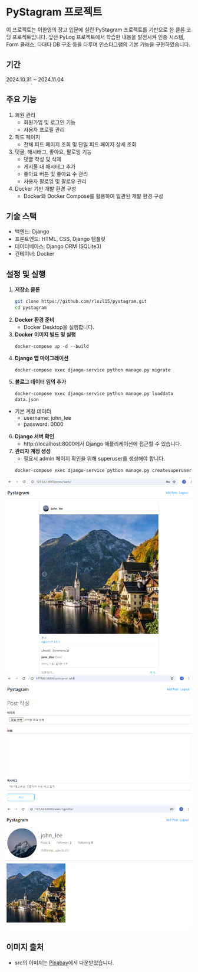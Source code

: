 # PyStagram 프로젝트
이 프로젝트는 이한영의 장고 입문에 실린 PyStagram 프로젝트를 기반으로 한 클론 코딩 프로젝트입니다.
앞선 PyLog 프로젝트에서 학습한 내용을 발전시켜 인증 시스템, Form 클래스, 다대다 DB 구조 등을 다루며 인스타그램의 기본 기능을 구현하였습니다.

## 기간
2024.10.31 ~ 2024.11.04

## 주요 기능
1. 회원 관리
    - 회원가입 및 로그인 기능
    - 사용자 프로필 관리
2. 피드 페이지
    - 전체 피드 페이지 조회 및 단일 피드 페이지 상세 조회
3. 댓글, 해시태그, 좋아요, 팔로잉 기능
    - 댓글 작성 및 삭제
    - 게시물 내 해시태그 추가
    - 좋아요 버튼 및 좋아요 수 관리
    - 사용자 팔로잉 및 팔로우 관리
4. Docker 기반 개발 환경 구성
    - Docker와 Docker Compose를 활용하여 일관된 개발 환경 구성

## 기술 스택
- 백엔드: Django
- 프론트엔드: HTML, CSS, Django 템플릿
- 데이터베이스: Django ORM (SQLite3)
- 컨테이너: Docker

## 설정 및 실행
1. **저장소 클론**
    ```bash
    git clone https://github.com/rlozl15/pystagram.git
    cd pystagram
    ```
2. **Docker 환경 준비**
    - Docker Desktop을 실행합니다.
3. **Docker 이미지 빌드 및 실행**
    ```
    docker-compose up -d --build
    ```
4. **Django 앱 마이그레이션**
    ```
    docker-compose exec django-service python manage.py migrate
    ```
5. **블로그 데이터 임의 추가**
    ```
    docker-compose exec django-service python manage.py loaddata data.json
    ```
  - 기본 계정 데이터
      - username: john_lee
      - password: 0000
6. **Django 서버 확인**
    - http://localhost:8000에서 Django 애플리케이션에 접근할 수 있습니다.
7. **관리자 계정 생성**
    - 필요시 admin 페이지 확인을 위해 superuser를 생성해야 합니다.
    ```
    docker-compose exec django-service python manage.py createsuperuser
    ```  
![pystagram](src/pystagram.png)
![post_create](src/post_create.png)
![profile](src/profile.png)

## 이미지 출처
- src의 이미지는 [Pixabay](https://pixabay.com/)에서 다운받았습니다.
